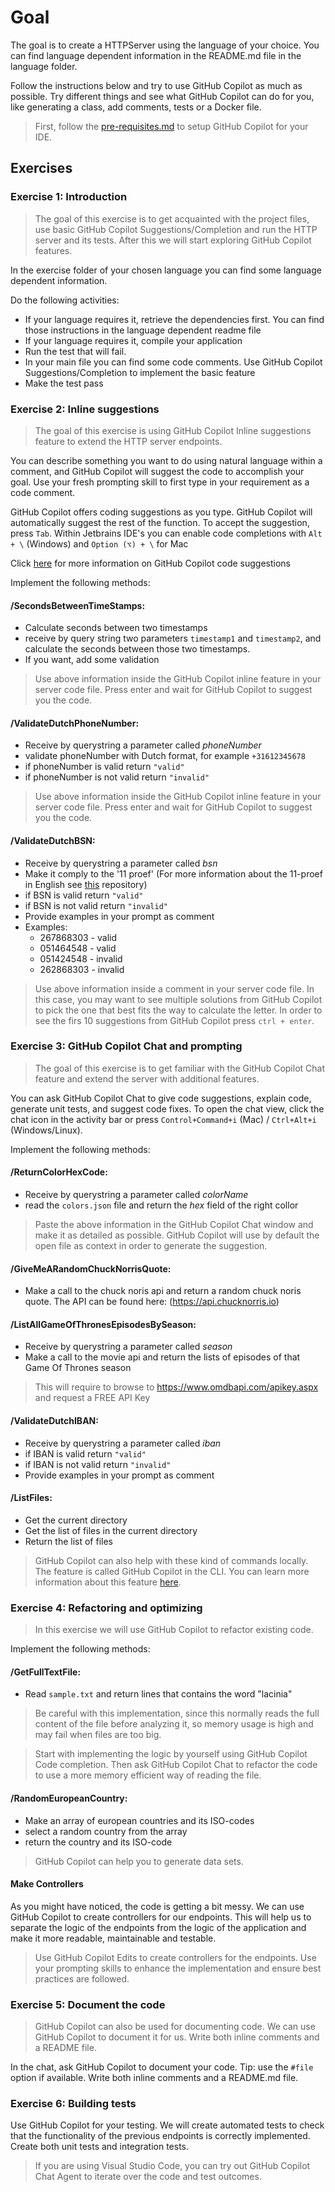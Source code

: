 # Goal

The goal is to create a HTTPServer using the language of your choice. You can find language dependent information in the README.md file in the language folder. 

Follow the instructions below and try to use GitHub Copilot as much as possible.
Try different things and see what GitHub Copilot can do for you, like generating a class, add comments, tests or a Docker file.

> First, follow the [pre-requisites.md](../README.md#pre-requisites) to setup GitHub Copilot for your IDE.

## Exercises

### Exercise 1: Introduction

> The goal of this exercise is to get acquainted with the project files, use basic GitHub Copilot Suggestions/Completion and run the HTTP server and its tests. After this we will start exploring GitHub Copilot features. 

In the exercise folder of your chosen language you can find some language dependent information.

Do the following activities:
- If your language requires it, retrieve the dependencies first. You can find those instructions in the language dependent readme file
- If your language requires it, compile your application
- Run the test that will fail.
- In your main file you can find some code comments. Use GitHub Copilot Suggestions/Completion to implement the basic feature
- Make the test pass

### Exercise 2: Inline suggestions

>The goal of this exercise is using GitHub Copilot Inline suggestions feature to extend the HTTP server endpoints. 

You can describe something you want to do using natural language within a comment, and GitHub Copilot will suggest the code to accomplish your goal. Use your fresh prompting skill to first type in your requirement as a code comment.

GitHub Copilot offers coding suggestions as you type. GitHub Copilot will automatically suggest the rest of the function. To accept the suggestion, press `Tab`. Within Jetbrains IDE's you can enable code completions with `Alt + \` (Windows) and `Option (⌥) + \` for Mac 

Click [here](https://docs.github.com/en/copilot/using-github-copilot/getting-code-suggestions-in-your-ide-with-github-copilot#getting-code-suggestions-2) for more information on GitHub Copilot code suggestions

Implement the following methods:

#### **/SecondsBetweenTimeStamps**:

  - Calculate seconds between two timestamps
  - receive by query string two parameters `timestamp1` and `timestamp2`, and calculate the seconds between those two timestamps.
  - If you want, add some validation

  > Use above information inside the GitHub Copilot inline feature in your server code file. Press enter and wait for GitHub Copilot to suggest you the code.

#### **/ValidateDutchPhoneNumber**:

  - Receive by querystring a parameter called *phoneNumber*
  - validate phoneNumber with Dutch format, for example `+31612345678`
  - if phoneNumber is valid return `"valid"`
  - if phoneNumber is not valid return `"invalid"`

  >Use above information inside the GitHub Copilot inline feature in your server code file. Press enter and wait for GitHub Copilot to suggest you the code.

#### **/ValidateDutchBSN**:

  - Receive by querystring a parameter called *bsn*
  - Make it comply to the '11 proef' (For more information about the 11-proef in English see [this](https://github.com/MrLuit/elfproef) repository)
  - if BSN is valid return `"valid"`
  - if BSN is not valid return `"invalid"`
  - Provide examples in your prompt as comment
  - Examples:
    - 267868303 - valid
    - 051464548 - valid
    - 051424548 - invalid
    - 262868303 - invalid

  >Use above information inside a comment in your server code file. In this case, you may want to see multiple solutions from GitHub Copilot to pick the one that best fits the way to calculate the letter. In order to see the firs 10 suggestions from GitHub Copilot press `ctrl + enter`.

### Exercise 3: GitHub Copilot Chat and prompting

>The goal of this exercise is to get familiar with the GitHub Copilot Chat feature and extend the server with additional features.

You can ask GitHub Copilot Chat to give code suggestions, explain code, generate unit tests, and suggest code fixes. To open the chat view, click the chat icon in the activity bar or press `Control+Command+i` (Mac) / `Ctrl+Alt+i` (Windows/Linux).

Implement the following methods:

#### **/ReturnColorHexCode**:

  - Receive by querystring a parameter called *colorName*
  - read the `colors.json` file and return the *hex* field of the right collor

  >Paste the above information in the GitHub Copilot Chat window and make it as detailed as possible. GitHub Copilot will use by default the open file as context in order to generate the suggestion.

#### **/GiveMeARandomChuckNorrisQuote**:

  - Make a call to the chuck noris api and return a random chuck noris quote. The API can be found here: (https://api.chucknorris.io)

#### **/ListAllGameOfThronesEpisodesBySeason**:

  - Receive by querystring a parameter called *season*
  - Make a call to the movie api and return the lists of episodes of that Game Of Thrones season

  >This will require to browse to https://www.omdbapi.com/apikey.aspx and request a FREE API Key

#### **/ValidateDutchIBAN**:

  - Receive by querystring a parameter called *iban*
  - if IBAN is valid return `"valid"`
  - if IBAN is not valid return `"invalid"`
  - Provide examples in your prompt as comment

#### **/ListFiles**:

  - Get the current directory
  - Get the list of files in the current directory
  - Return the list of files

  >GitHub Copilot can also help with these kind of commands locally. The feature is called GitHub Copilot in the CLI. You can learn more information about this feature [here](https://docs.github.com/en/copilot/github-copilot-in-the-cli/about-github-copilot-in-the-cli).

### Exercise 4: Refactoring and optimizing

> In this exercise we will use GitHub Copilot to refactor existing code. 

Implement the following methods:

#### **/GetFullTextFile**:

  - Read `sample.txt` and return lines that contains the word "lacinia"

  >Be careful with this implementation, since this normally reads the full content of the file before analyzing it, so memory usage is high and may fail when files are too big.

  >Start with implementing the logic by yourself using GitHub Copilot Code completion. Then ask GitHub Copilot Chat to refactor the code to use a more memory efficient way of reading the file. 

#### **/RandomEuropeanCountry**:

  - Make an array of european countries and its ISO-codes
  - select a random country from the array
  - return the country and its ISO-code

  >GitHub Copilot can help you to generate data sets.

#### Make Controllers

As you might have noticed, the code is getting a bit messy. We can use GitHub Copilot to create controllers for our endpoints. This will help us to separate the logic of the endpoints from the logic of the application and make it more readable, maintainable and testable.

  > Use GitHub Copilot Edits to create controllers for the endpoints. Use your prompting skills to enhance the implementation and ensure best practices are followed.

### Exercise 5: Document the code

> GitHub Copilot can also be used for documenting code. We can use GitHub Copilot to document it for us. Write both inline comments and a README file.

In the chat, ask GitHub Copilot to document your code. Tip: use the `#file` option if available. Write both inline comments and a README.md file.

### Exercise 6: Building tests

Use GitHub Copilot for your testing. We will create automated tests to check that the functionality of the previous endpoints is correctly implemented. Create both unit tests and integration tests.

> If you are using Visual Studio Code, you can try out GitHub Copilot Chat Agent to iterate over the code and test outcomes.